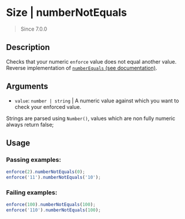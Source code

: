 # Size | numberNotEquals

> Since 7.0.0

## Description
Checks that your numeric `enforce` value does not equal another value.
Reverse implementation of [`numberEquals` (see documentation)](../number_equals/README.md).

## Arguments
* `value`: `number | string` | A numeric value against which you want to check your enforced value.

Strings are parsed using `Number()`, values which are non fully numeric always return false;

## Usage

### Passing examples:

```js
enforce(2).numberNotEquals(0);
enforce('11').numberNotEquals('10');
```


### Failing examples:

```js
enforce(100).numberNotEquals(100);
enforce('110').numberNotEquals(100);
```